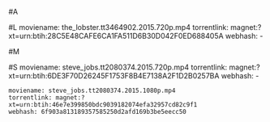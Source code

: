 #A

#L
    moviename: the_lobster.tt3464902.2015.720p.mp4
    torrentlink: magnet:?xt=urn:btih:28C5E48CAFE6CA1FA511D6B30D042F0ED688405A
    webhash: -

#M

#S
    moviename: steve_jobs.tt2080374.2015.720p.mp4
    torrentlink: magnet:?xt=urn:btih:6DE3F70D26245F1753F8B4E7138A2F1D2B0257BA
    webhash: -

    moviename: steve_jobs.tt2080374.2015.1080p.mp4
    torrentlink: magnet:?xt=urn:btih:46e7e399850bdc9039182074efa32957cd82c9f1
    webhash: 6f903a813189357585250d2afd169b3be5eecc50

